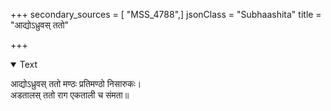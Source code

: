 +++
secondary_sources = [ "MSS_4788",]
jsonClass = "Subhaashita"
title = "आद्योऽध्रुवस् ततो"

+++

<details open><summary>Text</summary>

आद्योऽध्रुवस् ततो मण्ठः प्रतिमण्ठो निसारुकः।  
अडतालस् ततो राग एकताली च संमता॥
</details>
